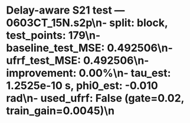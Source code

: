 # Delay-aware S21 test — 0603CT_15N.s2p\n- split: block, test_points: 179\n- baseline_test_MSE: 0.492506\n- ufrf_test_MSE: 0.492506\n- improvement: 0.00%\n- tau_est: 1.2525e-10 s, phi0_est: -0.010 rad\n- used_ufrf: False (gate=0.02, train_gain=0.0045)\n